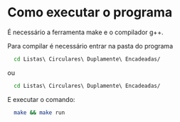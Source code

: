 # Como executar o programa

É necessário a ferramenta make e o compilador g++.

Para compilar é necessário entrar na pasta do programa
``` bash
  cd Listas\ Circulares\ Duplamente\ Encadeadas/
```

ou

``` bash
  cd Listas\ Circulares\ Duplamente\ Encadeadas/
```

E executar o comando:
``` bash
  make && make run
```
